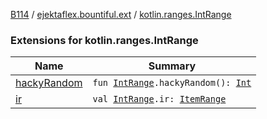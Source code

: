 [B114](../../index.md) / [ejektaflex.bountiful.ext](../index.md) / [kotlin.ranges.IntRange](./index.md)

### Extensions for kotlin.ranges.IntRange

| Name | Summary |
|---|---|
| [hackyRandom](hacky-random.md) | `fun `[`IntRange`](https://kotlinlang.org/api/latest/jvm/stdlib/kotlin.ranges/-int-range/index.html)`.hackyRandom(): `[`Int`](https://kotlinlang.org/api/latest/jvm/stdlib/kotlin/-int/index.html) |
| [ir](ir.md) | `val `[`IntRange`](https://kotlinlang.org/api/latest/jvm/stdlib/kotlin.ranges/-int-range/index.html)`.ir: `[`ItemRange`](../../ejektaflex.bountiful.util/-item-range/index.md) |
